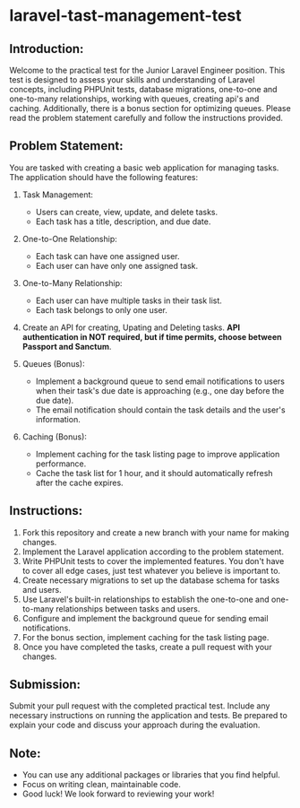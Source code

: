 # laravel-tast-management-test

## Introduction:

Welcome to the practical test for the Junior Laravel Engineer position. This test is designed to assess your skills and understanding of Laravel concepts, including PHPUnit tests, database migrations, one-to-one and one-to-many relationships, working with queues, creating api's and caching. Additionally, there is a bonus section for optimizing queues. Please read the problem statement carefully and follow the instructions provided.

## Problem Statement:

You are tasked with creating a basic web application for managing tasks. The application should have the following features:

1. Task Management:
   - Users can create, view, update, and delete tasks.
   - Each task has a title, description, and due date.

2. One-to-One Relationship:
   - Each task can have one assigned user.
   - Each user can have only one assigned task.

3. One-to-Many Relationship:
   - Each user can have multiple tasks in their task list.
   - Each task belongs to only one user.

4. Create an API for creating, Upating and Deleting tasks. **API authentication in NOT required, but if time permits, choose between Passport and Sanctum**.

5. Queues (Bonus):
   - Implement a background queue to send email notifications to users when their task's due date is approaching (e.g., one day before the due date).
   - The email notification should contain the task details and the user's information.

6. Caching (Bonus):
   - Implement caching for the task listing page to improve application performance.
   - Cache the task list for 1 hour, and it should automatically refresh after the cache expires.

## Instructions:

1. Fork this repository and create a new branch with your name for making changes.
2. Implement the Laravel application according to the problem statement.
3. Write PHPUnit tests to cover the implemented features. You don't have to cover all edge cases, just test whatever you believe is important to.
4. Create necessary migrations to set up the database schema for tasks and users.
5. Use Laravel's built-in relationships to establish the one-to-one and one-to-many relationships between tasks and users.
6. Configure and implement the background queue for sending email notifications.
7. For the bonus section, implement caching for the task listing page.
8. Once you have completed the tasks, create a pull request with your changes.

## Submission:

Submit your pull request with the completed practical test. Include any necessary instructions on running the application and tests. Be prepared to explain your code and discuss your approach during the evaluation.

## Note:
- You can use any additional packages or libraries that you find helpful.
- Focus on writing clean, maintainable code.
- Good luck! We look forward to reviewing your work!
